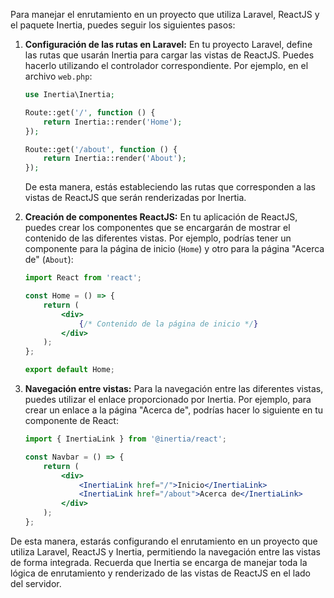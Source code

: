 Para manejar el enrutamiento en un proyecto que utiliza Laravel, ReactJS y el paquete Inertia, puedes seguir los siguientes pasos:

1. **Configuración de las rutas en Laravel:**
   En tu proyecto Laravel, define las rutas que usarán Inertia para cargar las vistas de ReactJS. Puedes hacerlo utilizando el controlador correspondiente. Por ejemplo, en el archivo `web.php`:

   ```php
   use Inertia\Inertia;

   Route::get('/', function () {
       return Inertia::render('Home');
   });

   Route::get('/about', function () {
       return Inertia::render('About');
   });
   ```

   De esta manera, estás estableciendo las rutas que corresponden a las vistas de ReactJS que serán renderizadas por Inertia.

2. **Creación de componentes ReactJS:**
   En tu aplicación de ReactJS, puedes crear los componentes que se encargarán de mostrar el contenido de las diferentes vistas. Por ejemplo, podrías tener un componente para la página de inicio (`Home`) y otro para la página "Acerca de" (`About`):

   ```jsx
   import React from 'react';

   const Home = () => {
       return (
           <div>
               {/* Contenido de la página de inicio */}
           </div>
       );
   };

   export default Home;
   ```

3. **Navegación entre vistas:**
   Para la navegación entre las diferentes vistas, puedes utilizar el enlace proporcionado por Inertia. Por ejemplo, para crear un enlace a la página "Acerca de", podrías hacer lo siguiente en tu componente de React:

   ```jsx
   import { InertiaLink } from '@inertia/react';

   const Navbar = () => {
       return (
           <div>
               <InertiaLink href="/">Inicio</InertiaLink>
               <InertiaLink href="/about">Acerca de</InertiaLink>
           </div>
       );
   };
   ```

De esta manera, estarás configurando el enrutamiento en un proyecto que utiliza Laravel, ReactJS y Inertia, permitiendo la navegación entre las vistas de forma integrada. Recuerda que Inertia se encarga de manejar toda la lógica de enrutamiento y renderizado de las vistas de ReactJS en el lado del servidor.  
